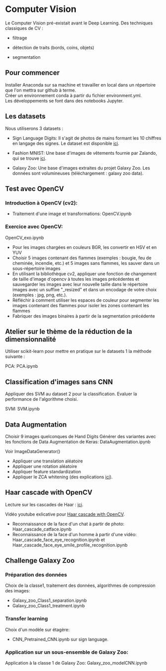 # Computer Vision

Le Computer Vision pré-existait avant le Deep Learning. Des techniques classiques de CV :

- filtrage

- détection de traits (bords, coins, objets)

- segmentation

## Pour commencer

Installer Anaconda sur sa machine et travailler en local dans un répertoire que l'on mettra sur github à terme.  
Créer un environnement conda à partir du fichier environment.yml.  
Les développements se font dans des notebooks Jupyter. 

## Les datasets

Nous utiliserons 3 datasets :

- Sign Language Digits: Il s'agit de photos de mains formant les 10 chiffres en langage des signes. Le dataset est disponible [ici](https://www.kaggle.com/hamishdickson/preprocessing-images-with-dimensionality-reduction/data).

- Fashion MNIST: Une base d'images de vêtements fournie par Zalando, qui se trouve [ici](https://www.kaggle.com/zalando-research/fashionmnist).


- Galaxy Zoo: Une base d'images extraites du projet Galaxy Zoo.
Les données sont volumineuses (téléchargement : galaxy zoo data).

## Test avec OpenCV

### Introduction à OpenCV (cv2): 

- Traitement d'une image et transformations: OpenCV.ipynb

### Exercice avec OpenCV:

OpenCV_exo.ipynb

- Pour les images chargées en couleurs BGR, les convertir en HSV et en YUV
- Choisir 5 images contenant des flammes (exemples : bougie, feu de cheminée, incendie, etc.) et 5 images sans flammes, les sauver dans un sous-répertoire images
- En utilisant la bibliothèque cv2, appliquer une fonction de changement de taille d'image d'opencv à toutes les images précédentes et sauvegarder les images avec leur nouvelle taille dans le répertoire images avec un suffixe "_resized" et dans un encodage de votre choix (exemples : jpg, png, etc.).
- Réfléchir à comment utiliser les espaces de couleur pour segmenter les images contenant des flammes pour isoler les zones contenant les flammes
- Fabriquer des images binaires à partir de la segmentation précédente

## Atelier sur le thème de la réduction de la dimensionnalité

Utiliser scikit-learn pour mettre en pratique sur le datasets 1  la méthode suivante :

PCA: PCA.ipynb

## Classification d'images sans CNN

Appliquer des SVM au dataset 2 pour la classification. 
Evaluer la performance de l'algorithme choisi.

SVM: SVM.ipynb

## Data Augmentation

Choisir 9 images quelconques de Hand Digits
Générer des variantes avec les fonctions de Data Augmentation de Keras:
DataAugmentation.ipynb  

Voir ImageDataGenerator()
- Appliquer une translation aléatoire
- Appliquer une rotation aléatoire
- Appliquer feature standardization
- Appliquer le ZCA whitening (des explications [ici](https://cbrnr.github.io/2018/12/17/whitening-pca-zca/)).

## Haar cascade with OpenCV

Lecture sur les cascades de Haar : [ici](https://pymotion.com/detection-objet-cascade-haar/).

Vidéo youtube exlicative pour [Haar cascade with OpenCV](https://www.youtube.com/watch?v=88HdqNDQsEk).

- Reconnaissance de la face d'un chat à partir de photo: Haar_cascade_catface.ipynb
- Reconnaissance de la face d'un homme à partir d'une vidéo: Haar_cascade_face_eye_recognition.ipynb et Haar_cascade_face_eye_smile_profile_recognition.ipynb

## Challenge Galaxy Zoo

### Préparation des données
Choix de la classe1, traitement des données, algorithmes de compression des images: 
- Galaxy_zoo_Class1_separation.ipynb
- Galaxy_zoo_Class1_treatment.ipynb

### Transfer learning
Choix d'un modèle sur étagère:
- CNN_Pretrained_CNN.ipynb sur sign language.

### Application sur un sous-ensemble de Galaxy Zoo: 

Application à la classe 1 de Galaxy Zoo: Galaxy_zoo_modelCNN.ipynb
